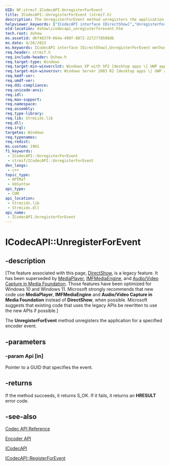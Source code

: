 ```yaml
---
UID: NF:strmif.ICodecAPI.UnregisterForEvent
title: ICodecAPI::UnregisterForEvent (strmif.h)
description: The UnregisterForEvent method unregisters the application for a specified encoder event. (ICodecAPI.UnregisterForEvent)
helpviewer_keywords: ["ICodecAPI interface [DirectShow]","UnregisterForEvent method","ICodecAPI.UnregisterForEvent","ICodecAPI::UnregisterForEvent","ICodecAPIUnregisterForEvent","UnregisterForEvent","UnregisterForEvent method [DirectShow]","UnregisterForEvent method [DirectShow]","ICodecAPI interface","dshow.icodecapi_unregisterforevent","strmif/ICodecAPI::UnregisterForEvent"]
old-location: dshow\icodecapi_unregisterforevent.htm
tech.root: dshow
ms.assetid: d6f48379-664a-498f-8872-2272778588db
ms.date: 4/26/2023
ms.keywords: ICodecAPI interface [DirectShow],UnregisterForEvent method, ICodecAPI.UnregisterForEvent, ICodecAPI::UnregisterForEvent, ICodecAPIUnregisterForEvent, UnregisterForEvent, UnregisterForEvent method [DirectShow], UnregisterForEvent method [DirectShow],ICodecAPI interface, dshow.icodecapi_unregisterforevent, strmif/ICodecAPI::UnregisterForEvent
req.header: strmif.h
req.include-header: Dshow.h
req.target-type: Windows
req.target-min-winverclnt: Windows XP with SP2 [desktop apps \| UWP apps]
req.target-min-winversvr: Windows Server 2003 R2 [desktop apps \| UWP apps]
req.kmdf-ver: 
req.umdf-ver: 
req.ddi-compliance: 
req.unicode-ansi: 
req.idl: 
req.max-support: 
req.namespace: 
req.assembly: 
req.type-library: 
req.lib: Strmiids.lib
req.dll: 
req.irql: 
targetos: Windows
req.typenames: 
req.redist: 
ms.custom: 19H1
f1_keywords:
 - ICodecAPI::UnregisterForEvent
 - strmif/ICodecAPI::UnregisterForEvent
dev_langs:
 - c++
topic_type:
 - APIRef
 - kbSyntax
api_type:
 - COM
api_location:
 - Strmiids.lib
 - Strmiids.dll
api_name:
 - ICodecAPI.UnregisterForEvent
---
```


# ICodecAPI::UnregisterForEvent


## -description

\[The feature associated with this page, [DirectShow](/windows/win32/directshow/directshow), is a legacy feature. It has been superseded by [MediaPlayer](/uwp/api/Windows.Media.Playback.MediaPlayer), [IMFMediaEngine](/windows/win32/api/mfmediaengine/nn-mfmediaengine-imfmediaengine), and [Audio/Video Capture in Media Foundation](windows/win32/medfound/audio-video-capture-in-media-foundation). Those features have been optimized for Windows 10 and Windows 11. Microsoft strongly recommends that new code use **MediaPlayer**, **IMFMediaEngine** and **Audio/Video Capture in Media Foundation** instead of **DirectShow**, when possible. Microsoft suggests that existing code that uses the legacy APIs be rewritten to use the new APIs if possible.\]

The <b>UnregisterForEvent</b> method unregisters the application for a specified encoder event.

## -parameters

### -param Api [in]

Pointer to a GUID that specifies the event.

## -returns

If the method succeeds, it returns S_OK. If it fails, it returns an <b>HRESULT</b> error code.

## -see-also

<a href="/windows/desktop/DirectShow/codec-api-reference">Codec API Reference</a>



<a href="/windows/desktop/DirectShow/encoder-api">Encoder API</a>



<a href="/windows/desktop/api/strmif/nn-strmif-icodecapi">ICodecAPI</a>



<a href="/windows/desktop/api/strmif/nf-strmif-icodecapi-registerforevent">ICodecAPI::RegisterForEvent</a>
